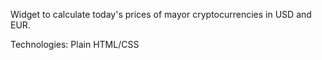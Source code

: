 Widget to calculate today's prices of mayor cryptocurrencies in USD and EUR.

Technologies: Plain HTML/CSS